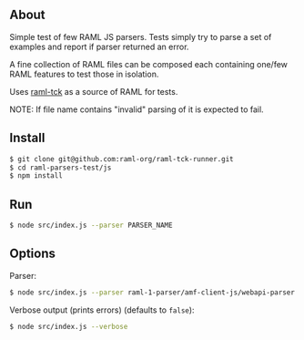 ## About

Simple test of few RAML JS parsers. Tests simply try to parse a set of examples and report if parser returned an error.

A fine collection of RAML files can be composed each containing one/few RAML features to test those in isolation.

Uses [raml-tck](https://github.com/raml-org/raml-tck/tree/master/tests/raml-1.0) as a source of RAML for tests.

NOTE: If file name contains "invalid" parsing of it is expected to fail.

## Install

```sh
$ git clone git@github.com:raml-org/raml-tck-runner.git
$ cd raml-parsers-test/js
$ npm install
```

## Run

```sh
$ node src/index.js --parser PARSER_NAME
```

## Options

Parser:
```sh
$ node src/index.js --parser raml-1-parser/amf-client-js/webapi-parser
```

Verbose output (prints errors) (defaults to `false`):

```sh
$ node src/index.js --verbose
```
